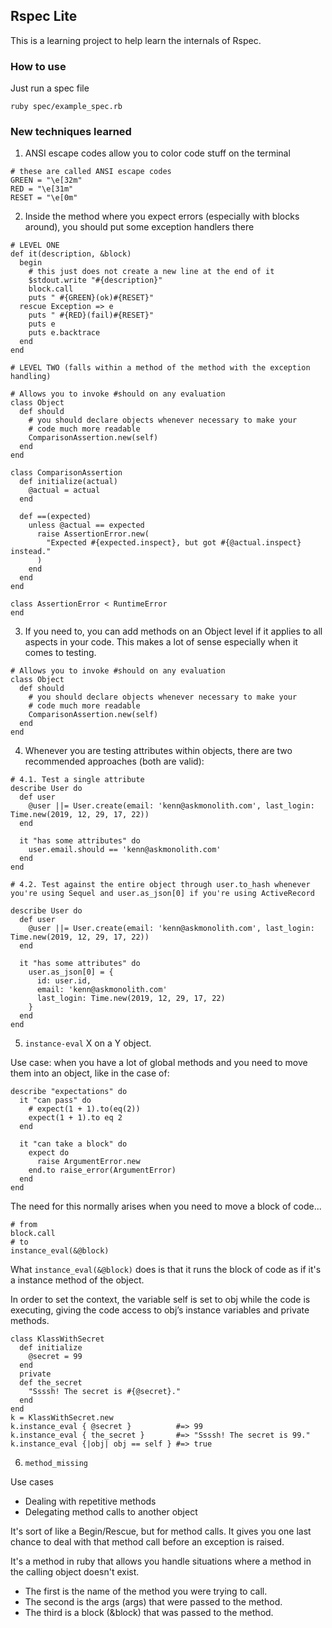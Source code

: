 ## Rspec Lite

This is a learning project to help learn the internals of Rspec.

### How to use

Just run a spec file

```
ruby spec/example_spec.rb
```

### New techniques learned

1. ANSI escape codes allow you to color code stuff on the terminal
```
# these are called ANSI escape codes
GREEN = "\e[32m"
RED = "\e[31m"
RESET = "\e[0m"
```

2. Inside the method where you expect errors (especially with blocks around), you should put some exception handlers there

```
# LEVEL ONE
def it(description, &block)
  begin
    # this just does not create a new line at the end of it
    $stdout.write "#{description}"
    block.call
    puts " #{GREEN}(ok)#{RESET}"
  rescue Exception => e
    puts " #{RED}(fail)#{RESET}"
    puts e
    puts e.backtrace
  end
end

# LEVEL TWO (falls within a method of the method with the exception handling)

# Allows you to invoke #should on any evaluation
class Object
  def should
    # you should declare objects whenever necessary to make your
    # code much more readable
    ComparisonAssertion.new(self)
  end
end

class ComparisonAssertion
  def initialize(actual)
    @actual = actual
  end

  def ==(expected)
    unless @actual == expected
      raise AssertionError.new(
        "Expected #{expected.inspect}, but got #{@actual.inspect} instead."
      )
    end
  end
end

class AssertionError < RuntimeError
end

```

3. If you need to, you can add methods on an Object level if it applies to all aspects in your code. This makes a lot of sense especially when it comes to testing.

```
# Allows you to invoke #should on any evaluation
class Object
  def should
    # you should declare objects whenever necessary to make your
    # code much more readable
    ComparisonAssertion.new(self)
  end
end
```

4. Whenever you are testing attributes within objects, there are two recommended approaches (both are valid):

```
# 4.1. Test a single attribute
describe User do
  def user
    @user ||= User.create(email: 'kenn@askmonolith.com', last_login: Time.new(2019, 12, 29, 17, 22))
  end

  it "has some attributes" do
    user.email.should == 'kenn@askmonolith.com'
  end
end

# 4.2. Test against the entire object through user.to_hash whenever you're using Sequel and user.as_json[0] if you're using ActiveRecord

describe User do
  def user
    @user ||= User.create(email: 'kenn@askmonolith.com', last_login: Time.new(2019, 12, 29, 17, 22))
  end

  it "has some attributes" do
    user.as_json[0] = {
      id: user.id,
      email: 'kenn@askmonolith.com'
      last_login: Time.new(2019, 12, 29, 17, 22)
    }
  end
end

```


5. `instance-eval` X on a Y object. 

Use case: when you have a lot of global methods and you need to move them into an object, like in the case of:
```
describe "expectations" do
  it "can pass" do
    # expect(1 + 1).to(eq(2))
    expect(1 + 1).to eq 2
  end

  it "can take a block" do
    expect do
      raise ArgumentError.new
    end.to raise_error(ArgumentError)
  end
end
```

The need for this normally arises when you need to move a block of code...
```
# from
block.call
# to
instance_eval(&@block)
```


What `instance_eval(&@block)` does is that it runs the block of code as if it's a instance method of the object. 

In order to set the context, the variable self is set to obj while the code is executing, giving the code access to obj’s instance variables and private methods.

```
class KlassWithSecret
  def initialize
    @secret = 99
  end
  private
  def the_secret
    "Ssssh! The secret is #{@secret}."
  end
end
k = KlassWithSecret.new
k.instance_eval { @secret }          #=> 99
k.instance_eval { the_secret }       #=> "Ssssh! The secret is 99."
k.instance_eval {|obj| obj == self } #=> true
```

6. `method_missing`

Use cases
* Dealing with repetitive methods
* Delegating method calls to another object

It's sort of like a Begin/Rescue, but for method calls. It gives you one last chance to deal with that method call before an exception is raised.

It's a method in ruby that allows you handle situations where a method in the calling object doesn't exist.

* The first is the name of the method you were trying to call.
* The second is the args (args) that were passed to the method.
* The third is a block (&block) that was passed to the method.